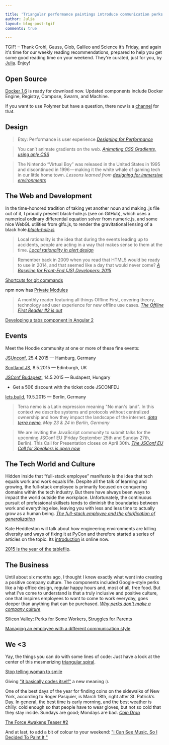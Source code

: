 ```yaml
---

title: 'Triangular performance paintings introduce communication perks: TGIF! (66)'
author: Julia
layout: blog-post-tgif
comments: true

---
```



TGIF! – Thank Grohl, Gauss, Glob, Galileo and Science it’s Friday, and again it's time for our weekly reading recommendations, prepared to help you get some good reading time on your weekend. They're curated, just for you, by [Julia](http://twitter.com/juschm). Enjoy!

## Open Source

[Docker 1.6](http://blog.docker.com/2015/04/docker-release-1-6/) is ready for download now. Updated components include Docker Engine, Registry, Compose, Swarm, and Machine.

If you want to use Polymer but have a question, there now is a [channel](http://polymer-slack.herokuapp.com/) for that.


## Design

> Etsy: Performance is user experience <cite>[Designing for Performance](http://larahogan.me/design/)</cite>

> You can’t animate gradients on the web. <cite>[Animating CSS Gradients, using only CSS](https://medium.com/@dave_lunny/animating-css-gradients-using-only-css-d2fd7671e759)</cite>

> The Nintendo “Virtual Boy” was released in the United States in 1995 and discontinued in 1996 — making it the white whale of gaming tech in our little home town.  <cite>Lessons learned from [designing for immersive environments](https://medium.com/backchannel/immersive-design-76499204d5f6)</cite>

## The Web and Development

>
In the time-honored tradition of taking yet another noun and making .js file out of it, I proudly present black-hole.js (see on GitHub), which uses a numerical ordinary differential equation solver from numeric.js, and some nice WebGL utilities from glfx.js, to render the gravitational lensing of a black hole.<cite>[black-hole.js](http://cliffcrosland.tumblr.com/post/115981256393/black-hole-js)</cite>

> Local rationality is the idea that during the events leading up to accidents, people are acting in a way that makes sense to them at the time. <cite>[Local rationality in alert design](http://www.ryanfrantz.com/posts/local-rationality-in-alert-design/)</cite>


> Remember back in 2009 when you read that HTML5 would be ready to use in 2014, and that seemed like a day that would never come? <cite>[A Baseline for Front-End (JS) Developers: 2015](http://rmurphey.com/blog/2015/03/23/a-baseline-for-front-end-developers-2015/)</cite>

[Shortcuts for git commands](https://github.com/qw3rtman/gg)

npm now has [Private Modules](https://www.npmjs.com/private-modules)

> A monthly reader featuring all things Offline First, covering theory, technology and user experience for new offline use cases. <cite>[The Offline First Reader #2 is out](http://us4.campaign-archive2.com/?u=12d36bbe9418ed6a43127cd62&amp;id=755673cbe5&amp;e=2ac46f46f9 "Offline First Reader, Issue 2")</cite>

[Developing a tabs component in Angular 2](http://blog.thoughtram.io/angular/2015/04/09/developing-a-tabs-component-in-angular-2.html)


## Events

Meet the Hoodie community at one or more of these fine events:

[JSUnconf](http://2015.jsunconf.eu/ "JS Unconf 2015"), 25.4.2015 — Hamburg, Germany

[Scotland JS](http://scotlandjs.com/ "Scotland JS"), 8.5.2015 — Edinburgh, UK

[JSConf Budapest](http://jsconfbp.com/ "JSConf Budapest"), 14.5.2015 — Budapest, Hungary
 - Get a 50€ discount with the ticket code JSCONFEU

[lets.build](http://lets-build.de/ "lets.build"), 19.5.2015 — Berlin, Germany

> Terra nemo is a Latin expression meaning "No man's land". In this context we describe systems and protocols without centralized ownership and how they impact the landscape of the internet. <cite>[data terra nemo](http://dtn.is "Data Terra Nemo"), May 23 & 24 in Berlin, Germany</cite>

> We are inviting the JavaScript community to submit talks for the upcoming JSConf EU (Friday September 25th and Sunday 27th, Berlin). This Call for Presentation closes on April 30th. <cite>[The JSConf EU Call for Speakers is open now](http://2015.jsconf.eu/call-for-speakers/)</cite>


## The Tech World and Culture

>
Hidden inside that “full-stack employee” manifesto is the idea that tech equals work and work equals life. Despite all the talk of learning and growing, the full-stack employee is primarily focused on conquering domains within the tech industry. But there have always been ways to impact the world outside the workplace. Unfortunately, the continuous pursuit of professional skillsets tends to diminish the boundaries between work and everything else, leaving you with less and less time to actually grow as a human being. <cite>[The full-stack employee and the glorification of generalization](https://modelviewculture.com/news/the-full-stack-employee-and-the-glorification-of-generalization)</cite>

Kate Heddleston will talk about how engineering environments are killing diversity and ways of fixing it at PyCon and therefore started a series of articles on the topic. Its [introduction](https://www.kateheddleston.com/blog/how-our-engineering-environments-are-killing-diversity-introduction) is online now.

[2015 is the year of the tableflip](http://tableflip.club).


## The Business

>
Until about six months ago, I thought I knew exactly what went into creating a positive company culture.
The components included Google-style perks like a hip office design, regular happy hours and, most of all, free food. But what I’ve come to understand is that a truly inclusive and positive culture, one that inspires employees to want to come to work everyday, goes deeper than anything that can be purchased. <cite>[Why perks don't make a company culture](http://www.entrepreneur.com/article/244609)</cite>

[Silicon Valley: Perks for Some Workers, Struggles for Parents](http://www.nytimes.com/2015/04/08/upshot/silicon-valley-perks-for-some-workers-struggles-for-parents.html?_r=1&abt=0002&abg=1)

[Managing an employee with a different communication style](http://mashable.com/2015/04/15/managing-communication-style)

## We <3

Yay, the things you can do with some lines of code: Just have a look at the center of this mesmerizing [triangular spiral](http://bl.ocks.org/mbostock/1d48ce4f3024edfc2277).

[Stop telling woman to smile](http://stoptellingwomentosmile.com/)

Giving ["it basically codes itself"](http://codepen.io/jakealbaugh/full/PwLXXP) a new meaning :).

>
One of the best days of the year for finding coins on the sidewalks of New York, according to Roger Pasquier, is March 18th, right after St. Patrick’s Day. In general, the best time is early morning, and the best weather is chilly: cold enough so that people have to wear gloves, but not so cold that they stay inside. Sundays are good; Mondays are bad.
<cite>[Coin Drop](http://www.newyorker.com/magazine/2015/03/23/coin-drop)</cite>

[The Force Awakens Teaser #2](https://www.youtube.com/watch?v=ngElkyQ6Rhs)

And at last, to add a bit of colour to your weekend: ["I Can See Music, So I Decided To Paint It "](http://www.boredpanda.com/i-paint-music/)
